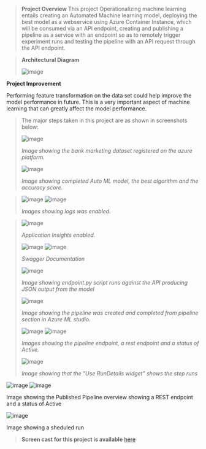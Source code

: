 > **Project Overview**
> This project Operationalizing machine learning entails creating an Automated Machine learning model, deploying the best model as a webservice using Azure Container Instance, which will be consumed via an API endpoint, creating and publishing a pipeline as a service with an endpoint so as to remotely trigger experiment runs and testing the pipeline with an API request through the API endpoint.

> 
> **Architectural Diagram**
> 
> ![image](https://user-images.githubusercontent.com/86358182/129568848-40023aab-faa5-428a-9878-da4debdf1d81.png)

**Project Improvement**

Performing feature transformation on the data set could help improve the model performance in future. This is a very important aspect of machine learning that can greatly affect the model performance.
> 
> The major steps taken in this project are as shown in screenshots below:
> 
> ![image](https://user-images.githubusercontent.com/86358182/129561473-29c606fb-c1ed-4410-b966-1238a929ba52.png)
> 
> _Image showing the bank marketing dataset registered on the azure platform._
> 
> 
> ![image](https://user-images.githubusercontent.com/86358182/129561623-c03c3ee2-9a4f-435c-bb9d-1428d3561653.png)
> 
> _Image showing completed Auto ML model, the best algorithm and the accuracy score._


> ![image](https://user-images.githubusercontent.com/86358182/129561868-485e55aa-45c0-4da3-ae25-4ead01dcaec1.png)
> ![image](https://user-images.githubusercontent.com/86358182/129561877-c02cfdfb-4b47-4f09-8cf8-71eff1afadbe.png)
> 
> _Images showing logs was enabled._


> ![image](https://user-images.githubusercontent.com/86358182/129562064-141d2bbe-2307-4e5e-85da-8d20682235ec.png)
> 
> _Application Insights enabled._
> 
> 
> ![image](https://user-images.githubusercontent.com/86358182/129562264-f6ca59e2-7a34-42b6-af87-4c81012524a8.png)
> ![image](https://user-images.githubusercontent.com/86358182/129562288-a1160ef8-27f5-4931-9e77-61d6c78bc5c5.png)
> 
> _Swagger Documentation_
> 
> 
> ![image](https://user-images.githubusercontent.com/86358182/129562347-584ad063-3390-4548-8ccd-e785074fb866.png)
> 
> _Image showing endpoint.py script runs against the API producing JSON output from the model_
> 
> 
> ![image](https://user-images.githubusercontent.com/86358182/129563182-33f47ec5-198a-403f-ac34-479344b7be0f.png)
> 
> _Image showing the pipeline was created and completed from pipeline section in Azure ML studio._
> 
> 
> ![image](https://user-images.githubusercontent.com/86358182/129563414-c51af483-83bf-45fd-b5fb-5a481042fb68.png)
> ![image](https://user-images.githubusercontent.com/86358182/129563241-6be2fce4-1c70-4633-9adb-c7b0e921ab4d.png)
> 
> _Images showing the pipeline endpoint, a rest endpoint and a status of Active._
> 
> 
> ![image](https://user-images.githubusercontent.com/86358182/129563490-a1bf62ca-104f-4b78-af12-95f6caa2ec80.png)
> 
> _Image showing that the "Use RunDetails widget" shows the step runs_

![image](https://user-images.githubusercontent.com/86358182/130884188-447157eb-5401-4e73-af5d-41d6adb2b8ec.png)
![image](https://user-images.githubusercontent.com/86358182/130884556-095b3b85-79f0-42d6-adcb-9ba0ddb27296.png)

Image showing the Published Pipeline overview showing a REST endpoint and a status of Active

![image](https://user-images.githubusercontent.com/86358182/130884598-01027c37-ab7c-4e2f-b735-85ea0433a978.png)

Image showing a sheduled run
> 
> 
> **Screen cast for this project is available** [here](https://youtu.be/w55XiaQWDUY)
